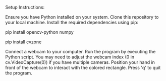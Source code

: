 Setup Instructions:

Ensure you have Python installed on your system.
Clone this repository to your local machine.
Install the required dependencies using pip:

pip install opencv-python numpy

pip install cvzone

Connect a webcam to your computer.
Run the program by executing the Python script. You may need to adjust the webcam index (0 in cv.VideoCapture(0)) if you have multiple cameras.
Position your hand in front of the webcam to interact with the colored rectangle.
Press 'q' to quit the program.
